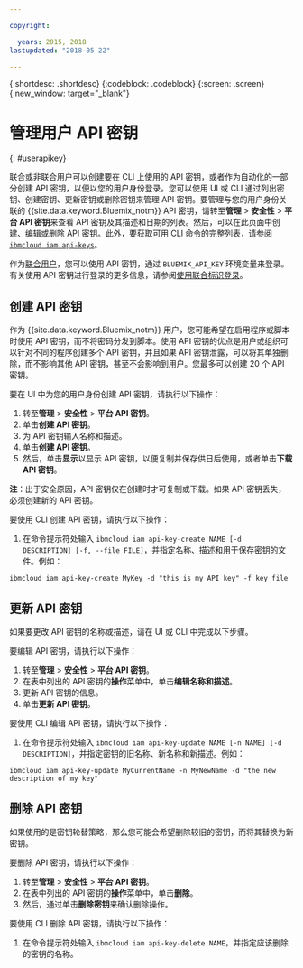 ```yaml
---

copyright:

  years: 2015, 2018
lastupdated: "2018-05-22"

---
```


{:shortdesc: .shortdesc}
{:codeblock: .codeblock}
{:screen: .screen}
{:new_window: target="_blank"}

# 管理用户 API 密钥
{: #userapikey}

联合或非联合用户可以创建要在 CLI 上使用的 API 密钥，或者作为自动化的一部分创建 API 密钥，以便以您的用户身份登录。您可以使用 UI 或 CLI 通过列出密钥、创建密钥、更新密钥或删除密钥来管理 API 密钥。要管理与您的用户身份关联的 {{site.data.keyword.Bluemix_notm}} API 密钥，请转至**管理** &gt; **安全性** &gt; **平台 API 密钥**来查看 API 密钥及其描述和日期的列表。然后，可以在此页面中创建、编辑或删除 API 密钥。此外，要获取可用 CLI 命令的完整列表，请参阅 [`ibmcloud iam api-keys`](/docs/cli/reference/bluemix_cli/bx_cli.html#ibmcloud_iam)。

作为[联合用户](/docs/account/adminpublic.html#federatedid)，您可以使用 API 密钥，通过 `BLUEMIX_API_KEY` 环境变量来登录。有关使用 API 密钥进行登录的更多信息，请参阅[使用联合标识登录](/docs/cli/login_federated_id.html#federated_id)。

## 创建 API 密钥

作为 {{site.data.keyword.Bluemix_notm}} 用户，您可能希望在启用程序或脚本时使用 API 密钥，而不将密码分发到脚本。使用 API 密钥的优点是用户或组织可以针对不同的程序创建多个 API 密钥，并且如果 API 密钥泄露，可以将其单独删除，而不影响其他 API 密钥，甚至不会影响到用户。您最多可以创建 20 个 API 密钥。

要在 UI 中为您的用户身份创建 API 密钥，请执行以下操作：

1. 转至**管理** &gt; **安全性** &gt; **平台 API 密钥**。
2. 单击**创建 API 密钥**。
3. 为 API 密钥输入名称和描述。
4. 单击**创建 API 密钥**。
5. 然后，单击**显示**以显示 API 密钥，以便复制并保存供日后使用，或者单击**下载 API 密钥**。

**注**：出于安全原因，API 密钥仅在创建时才可复制或下载。如果 API 密钥丢失，必须创建新的 API 密钥。

要使用 CLI 创建 API 密钥，请执行以下操作：

1. 在命令提示符处输入 `ibmcloud iam api-key-create NAME [-d DESCRIPTION] [-f, --file FILE]`，并指定名称、描述和用于保存密钥的文件。例如：

```
ibmcloud iam api-key-create MyKey -d "this is my API key" -f key_file
``` 


## 更新 API 密钥

如果要更改 API 密钥的名称或描述，请在 UI 或 CLI 中完成以下步骤。

要编辑 API 密钥，请执行以下操作：

1. 转至**管理** &gt; **安全性** &gt; **平台 API 密钥**。
2. 在表中列出的 API 密钥的**操作**菜单中，单击**编辑名称和描述**。 
3. 更新 API 密钥的信息。
4. 单击**更新 API 密钥**。

要使用 CLI 编辑 API 密钥，请执行以下操作：

1. 在命令提示符处输入 `ibmcloud iam api-key-update NAME [-n NAME] [-d DESCRIPTION]`，并指定密钥的旧名称、新名称和新描述。例如：

```
ibmcloud iam api-key-update MyCurrentName -n MyNewName -d "the new description of my key"
```

## 删除 API 密钥

如果使用的是密钥轮替策略，那么您可能会希望删除较旧的密钥，而将其替换为新密钥。

要删除 API 密钥，请执行以下操作： 

1. 转至**管理** &gt; **安全性** &gt; **平台 API 密钥**。
2. 在表中列出的 API 密钥的**操作**菜单中，单击**删除**。
3. 然后，通过单击**删除密钥**来确认删除操作。

要使用 CLI 删除 API 密钥，请执行以下操作：
1. 在命令提示符处输入 `ibmcloud iam api-key-delete NAME`，并指定应该删除的密钥的名称。
